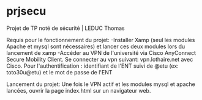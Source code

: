 # prjsecu
Projet de TP noté de sécurité | LEDUC Thomas

Requis pour le fonctionnement du projet:
-Installer Xamp (seul les modules Apache et mysql sont nécessaires) et lancer ces deux modules lors du lancement de xamp
-Accéder au VPN de l'université via Cisco AnyConnect Secure Mobility Client. Se connecter au vpn suivant: vpn.lothaire.net avec Cisco.
Pour l'authentification : identifiant de l'ENT suivi de @etu (ex: toto30u@etu) et le mot de passe de l'ENT

Lancement du projet:
Une fois le VPN actif et les modules mysql et apache lancées, ouvrir la page index.html sur un navigateur web. 
